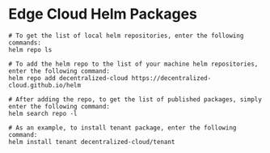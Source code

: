 # Edge Cloud Helm Packages

    # To get the list of local helm repositories, enter the following commands:
    helm repo ls

    # To add the helm repo to the list of your machine helm repositories, enter the following command:
    helm repo add decentralized-cloud https://decentralized-cloud.github.io/helm

    # After adding the repo, to get the list of published packages, simply enter the following command:
    helm search repo -l

    # As an example, to install tenant package, enter the following command:
    helm install tenant decentralized-cloud/tenant
